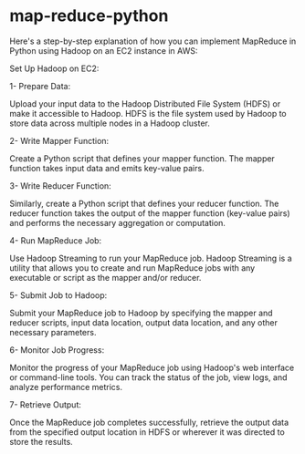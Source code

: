 # map-reduce-python

Here's a step-by-step explanation of how you can implement MapReduce in Python using Hadoop on an EC2 instance in AWS:

Set Up Hadoop on EC2:

1- Prepare Data:

Upload your input data to the Hadoop Distributed File System (HDFS) or make it accessible to Hadoop. HDFS is the file system used by Hadoop to store data across multiple nodes in a Hadoop cluster.

2- Write Mapper Function:

Create a Python script that defines your mapper function. The mapper function takes input data and emits key-value pairs.

3- Write Reducer Function:

Similarly, create a Python script that defines your reducer function. The reducer function takes the output of the mapper function (key-value pairs) and performs the necessary aggregation or computation.

4- Run MapReduce Job:

Use Hadoop Streaming to run your MapReduce job. Hadoop Streaming is a utility that allows you to create and run MapReduce jobs with any executable or script as the mapper and/or reducer.

5- Submit Job to Hadoop:

Submit your MapReduce job to Hadoop by specifying the mapper and reducer scripts, input data location, output data location, and any other necessary parameters.

6- Monitor Job Progress:

Monitor the progress of your MapReduce job using Hadoop's web interface or command-line tools. You can track the status of the job, view logs, and analyze performance metrics.

7- Retrieve Output:

Once the MapReduce job completes successfully, retrieve the output data from the specified output location in HDFS or wherever it was directed to store the results.
